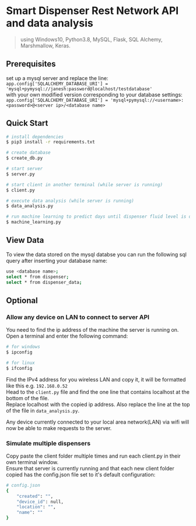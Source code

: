 # Smart Dispenser Rest Network API and data analysis
> using Windows10, Python3.8, MySQL, Flask, SQL Alchemy, Marshmallow, Keras.

## Prerequisites
set up a mysql server and replace the line:  
```app.config['SQLALCHEMY_DATABASE_URI'] = 'mysql+pymysql://janesh:password@localhost/testdatabase'```  
with your own modified version corresponding to your database settings:  
```app.config['SQLALCHEMY_DATABASE_URI'] = 'mysql+pymysql://<username>:<password>@<server ip>/<database name>```

## Quick Start
``` bash
# install dependencies
$ pip3 install -r requirements.txt

# create database
$ create_db.py

# start server
$ server.py

# start client in another terminal (while server is running)
$ client.py

# execute data analysis (while server is running)
$ data_analysis.py

# run machine learning to predict days until dispenser fluid level is depleted
$ machine_learning.py
```

## View Data
To view the data stored on the mysql databse you can run the following sql query after inserting your database name:

``` bash
use <database name>;
select * from dispenser;
select * from dispenser_data;
```
## Optional

### Allow any device on LAN to connect to server API
You need to find the ip address of the machine the server is running on.  
Open a terminal and enter the following command:
``` bash
# for windows
$ ipconfig

# for linux
$ ifconfig
```
Find the IPv4 address for you wireless LAN and copy it, it will be formatted like this e.g. ```192.168.0.52```  
Head to the ```client.py``` file and find the one line that contains localhost at the bottom of the file.  
Replace localhost with the copied ip address.
Also replace the line at the top of the file in ```data_analysis.py```.  
  
 Any device currently connected to your local area network(LAN) via wifi will now be able to make requests to the server.
 
### Simulate multiple dispensers
Copy paste the client folder multiple times and run each client.py in their own terminal window.  
Ensure that server is currently running and that each new client folder copied has the config.json file set to it's default configuration:
``` bash
# config.json
{
    "created": "",
    "device_id": null,
    "location": "",
    "name": ""
}
```